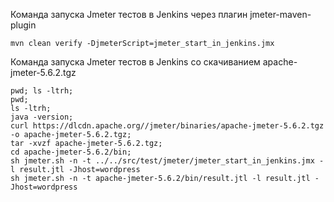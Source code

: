 Команда запуска Jmeter тестов в Jenkins через плагин jmeter-maven-plugin
```mvn
mvn clean verify -DjmeterScript=jmeter_start_in_jenkins.jmx
```

Команда запуска Jmeter тестов в Jenkins со скачиванием apache-jmeter-5.6.2.tgz
```shell
pwd; ls -ltrh;
pwd; 
ls -ltrh;
java -version;
curl https://dlcdn.apache.org//jmeter/binaries/apache-jmeter-5.6.2.tgz -o apache-jmeter-5.6.2.tgz;
tar -xvzf apache-jmeter-5.6.2.tgz;
cd apache-jmeter-5.6.2/bin;
sh jmeter.sh -n -t ../../src/test/jmeter/jmeter_start_in_jenkins.jmx -l result.jtl -Jhost=wordpress
sh jmeter.sh -n -t apache-jmeter-5.6.2/bin/result.jtl -l result.jtl -Jhost=wordpress
```
